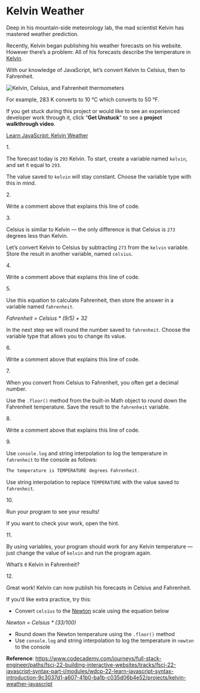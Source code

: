 # Kelvin Weather

Deep in his mountain-side meteorology lab, the mad scientist Kelvin has
mastered weather prediction.

Recently, Kelvin began publishing his weather forecasts on his website.
However there’s a problem: All of his forecasts describe the temperature
in <a href="https://en.wikipedia.org/wiki/Kelvin"
class="e14vpv2g1 gamut-xro1w8-ResetElement-Anchor-AnchorBase e1bhhzie0"
target="_blank" rel="noopener">Kelvin</a>.

With our knowledge of JavaScript, let’s convert Kelvin to Celsius, then
to Fahrenheit.

<img
src="https://content.codecademy.com/projects/introduction-to-javascript/learn-javascript-introduction/kelvin-weather/Kelvin%20Thermometers.svg"
class="img__1JGFO2nlisObc3KeOSGPRp"
alt="Kelvin, Celsius, and Fahrenheit thermometers" />

For example, 283 K converts to 10 °C which converts to 50 °F.

If you get stuck during this project or would like to see an experienced
developer work through it, click “**Get Unstuck**“ to see a **project
walkthrough video**.

[Learn JavaScript: Kelvin Weather](https://www.youtube.com/watch?v=WlA1gy6fpgY)

1\.

The forecast today is `293` Kelvin. To start, create a variable named
`kelvin`, and set it equal to `293`.

The value saved to `kelvin` will stay constant. Choose the variable type
with this in mind.

2\.

Write a comment above that explains this line of code.

3\.

Celsius is similar to Kelvin — the only difference is that Celsius is
`273` degrees less than Kelvin.

Let’s convert Kelvin to Celsius by subtracting `273` from the `kelvin`
variable. Store the result in another variable, named `celsius`.

4\.

Write a comment above that explains this line of code.

5\.

Use this equation to calculate Fahrenheit, then store the answer in a
variable named `fahrenheit`.

*Fahrenheit = Celsius \* (9/5) + 32*

In the next step we will round the number saved to `fahrenheit`. Choose
the variable type that allows you to change its value.

6\.

Write a comment above that explains this line of code.

7\.

When you convert from Celsius to Fahrenheit, you often get a decimal
number.

Use the `.floor()` method from the built-in Math object to round down
the Fahrenheit temperature. Save the result to the `fahrenheit`
variable.

8\.

Write a comment above that explains this line of code.

9\.

Use `console.log` and string interpolation to log the temperature in
`fahrenheit` to the console as follows:

``` js
The temperature is TEMPERATURE degrees Fahrenheit.
```

Use string interpolation to replace `TEMPERATURE` with the value saved
to `fahrenheit`.

10\.

Run your program to see your results!

If you want to check your work, open the hint.

11\.

By using variables, your program should work for any Kelvin temperature
— just change the value of `kelvin` and run the program again.

What’s `0` Kelvin in Fahrenheit?

12\.

Great work! Kelvin can now publish his forecasts in Celsius and
Fahrenheit.

If you’d like extra practice, try this:

- Convert `celsius` to the
  <a href="https://en.wikipedia.org/wiki/Newton_scale"
  class="e14vpv2g1 gamut-xro1w8-ResetElement-Anchor-AnchorBase e1bhhzie0"
  target="_blank" rel="noopener">Newton</a> scale using the equation
  below

*Newton = Celsius \* (33/100)*

- Round down the Newton temperature using the `.floor()` method
- Use `console.log` and string interpolation to log the temperature in
  `newton` to the console

**Reference**: https://www.codecademy.com/journeys/full-stack-engineer/paths/fscj-22-building-interactive-websites/tracks/fscj-22-javascript-syntax-part-i/modules/wdcp-22-learn-javascript-syntax-introduction-9c3037d1-a607-41b0-ba1b-c035d06b4e52/projects/kelvin-weather-javascript

